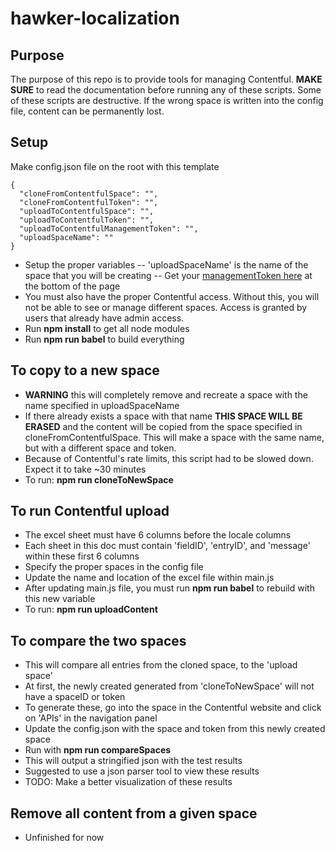 # hawker-localization

## Purpose
The purpose of this repo is to provide tools for managing Contentful. **MAKE SURE** to read the documentation before running any of these scripts. Some of these scripts are destructive. If the wrong space is written into the config file, content can be permanently lost.

## Setup
Make config.json file on the root with this template
```
{
  "cloneFromContentfulSpace": "",
  "cloneFromContentfulToken": "",
  "uploadToContentfulSpace": "",
  "uploadToContentfulToken": "",
  "uploadToContentfulManagementToken": "",
  "uploadSpaceName": ""
}
```
- Setup the proper variables
-- 'uploadSpaceName' is the name of the space that you will be creating
-- Get your [managementToken here](https://www.contentful.com/developers/docs/references/authentication/#the-management-api) at the bottom of the page
- You must also have the proper Contentful access. Without this, you will not be able to see or manage different spaces. Access is granted by users that already have admin access. 
- Run **npm install** to get all node modules
- Run **npm run babel** to build everything

## To copy to a new space
- **WARNING** this will completely remove and recreate a space with the name specified in uploadSpaceName
- If there already exists a space with that name **THIS SPACE WILL BE ERASED** and the content will be copied from the space specified in cloneFromContentfulSpace. This will make a space with the same name, but with a different space and token.
- Because of Contentful's rate limits, this script had to be slowed down. Expect it to take ~30 minutes
- To run: **npm run cloneToNewSpace**

## To run Contentful upload
- The excel sheet must have 6 columns before the locale columns
- Each sheet in this doc must contain 'fieldID', 'entryID', and 'message' within these first 6 columns
- Specify the proper spaces in the config file
- Update the name and location of the excel file within main.js
- After updating main.js file, you must run **npm run babel** to rebuild with this new variable
- To run: **npm run uploadContent**

## To compare the two spaces
- This will compare all entries from the cloned space, to the 'upload space'
- At first, the newly created generated from 'cloneToNewSpace' will not have a spaceID or token
- To generate these, go into the space in the Contentful website and click on 'APIs' in the navigation panel
- Update the config.json with the space and token from this newly created space
- Run with **npm run compareSpaces**
- This will output a stringified json with the test results
- Suggested to use a json parser tool to view these results
- TODO: Make a better visualization of these results

## Remove all content from a given space
- Unfinished for now

